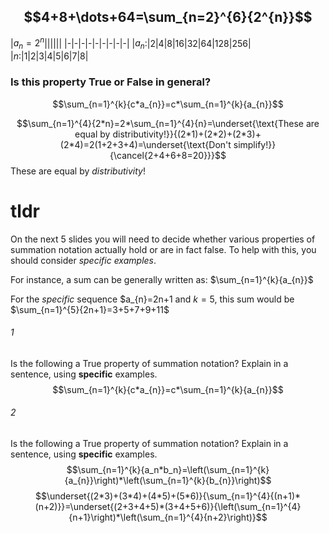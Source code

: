 ## $$4+8+\dots+64=\sum_{n=2}^{6}{2^{n}}$$
|$a_n=2^n$||||||
|-|-|-|-|-|-|-|-|-|
|$a_n$:|2|4|8|16|32|64|128|256|
|$n$:|1|2|3|4|5|6|7|8|

### Is this property True or False in general?
$$\sum_{n=1}^{k}{c*a_{n}}=c*\sum_{n=1}^{k}{a_{n}}$$


$$\sum_{n=1}^{4}{2*n}=2*\sum_{n=1}^{4}{n}=\underset{\text{These are equal by distributivity!}}{(2*1)+(2*2)+(2*3)+(2*4)=2(1+2+3+4)=\underset{\text{Don't simplify!}}{\cancel{2+4+6+8=20}}}$$
These are equal by _distributivity_!





# tldr
On the next 5 slides you will need to decide whether various properties of summation notation actually hold or are in fact false. To help with this, you should consider *specific examples*.

For instance, a sum can be generally written as: $\sum_{n=1}^{k}{a_{n}}$

For the *specific* sequence $a_{n}=2n+1 and $k=5$, this sum would be $\sum_{n=1}^{5}{2n+1}=3+5+7+9+11$

###### 1
Is the following a True property of summation notation? Explain in a sentence, using **specific** examples.
$$\sum_{n=1}^{k}{c*a_{n}}=c*\sum_{n=1}^{k}{a_{n}}$$
###### 2
Is the following a True property of summation notation? Explain in a sentence, using **specific** examples.
$$\sum_{n=1}^{k}{a_n*b_n}=\left(\sum_{n=1}^{k}{a_{n}}\right)*\left(\sum_{n=1}^{k}{b_{n}}\right)$$
$$\underset{(2*3)+(3*4)+(4*5)+(5*6)}{\sum_{n=1}^{4}{(n+1)*(n+2)}}=\underset{(2+3+4+5)*(3+4+5+6)}{\left(\sum_{n=1}^{4}{n+1}\right)*\left(\sum_{n=1}^{4}{n+2}\right)}$$
